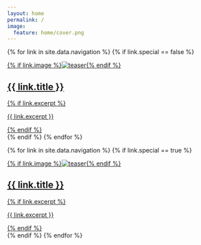 ```yaml
---
layout: home
permalink: /
image:
  feature: home/cover.png
---
```


<div class="tiles">

  {% for link in site.data.navigation %}
    {% if link.special == false %}
     <div class="tile">
        <a href="{{ site.url }}{{ link.url }}">
        {% if link.image %}<img src="{{ site.url }}/images/{{ link.image }}" alt="teaser" class="teaser">{% endif %}
        <h2 class="post-title">{{ link.title }}</h2>
        {% if link.excerpt %}<p class="post-excerpt">{{ link.excerpt }}</p>{% endif %}
        </a>
      </div><!-- /.tile -->
    {% endif %}
  {% endfor %}

</div>

<div class="tiles2">

  {% for link in site.data.navigation %}
    {% if link.special == true %}
     <div class="tile2">
        <a href="{{ site.url }}{{ link.url }}">
        {% if link.image %}<img src="{{ site.url }}/images/{{ link.image }}" alt="teaser" class="teaser">{% endif %}
        <h2 class="post-title">{{ link.title }}</h2>
        {% if link.excerpt %}<p class="post-excerpt">{{ link.excerpt }}</p>{% endif %}
        </a>
      </div><!-- /.tile -->
    {% endif %}
  {% endfor %}
  
</div>